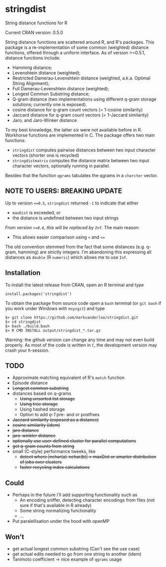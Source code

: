 stringdist
==========

String distance functions for R 

Current CRAN version: 0.5.0

String distance functions are scattered around R, and R's packages. This package
is a re-implementation of some common (weighted) distance functions, offered
through a uniform interface. As of version >=0.5.1, distance functions include:

* Hamming distance; 
* Levenshtein distance (weighted);
* Restricted Damerau-Levenshtein distance (weighted, a.k.a. Optimal String Alignment);
* Full Damerau-Levenshtein distance (weighted);
* Longest Common Substring distance;
* Q-gram distance (two implementations using different q-gram storage solutions; currently one is exposed).
* cosine distance for q-gram count vectors (= 1-cosine similarity)
* Jaccard distance for q-gram count vectors (= 1-Jaccard similarity)
* Jaro, and Jaro-Winker distance


To my best knowledge, the latter six were not available before in R. Workhorse
functions are implemented in C. The package offers two main functions:

* `stringdist`  computes pairwise distances between two input character vectors (shorter one is recycled)
* `stringdistmatrix` computes the distance matrix between two input character vectors, optionally running in parallel.

Besides that the function `qgrams` tabulates the qgrams in a `charcter` vector.

NOTE TO USERS: BREAKING UPDATE
-------------
Up to version `<=0.5`, `stringdist` returned `-1` to indicate that either

* `maxDist` is exceeded, or
* the distance is undefined between two input strings

*From version `>=0.6`, this will be replaced by `Inf`.* The main reason:

* This allows easier comparison using `<` and `<=`

The old convention stemmed from the fact that some distances (e.g. q-gram, hamming) are strictly
integers. I'm abandoning this expressing all distances as `double` (R `numeric`) which allows me
to use `Inf`.


Installation
------------
To install the latest release from CRAN, open an R terminal and type

`install.packages('stringdist')`

To obtain the package from source code open a `bash` terminal (or `git bash` if you work under Windows
with `msysgit`) and type

```
$> git clone https://github.com/markvanderloo/stringdist.git
$> cd stringdist
$> bash ./build.bash
$> R CMD INSTALL output/stringdist_*.tar.gz
```

Warning: the github version can change any time and may not even build properly. As most
of the code is written in `C`, the development version may crash your `R`-session.


TODO
----
* Approximate matching equivalent of R's `match` function
* Episode distance
* ~~Longest common substring~~
* distances based on q-grams
    * ~~Using unsorted list storage~~
    * ~~Using tree storage~~
    * Using hashed storage
    * Option to add _q-1_ pre- and or postfixes
* ~~Jaccard similarity (exposed as a distance)~~
* ~~cosine similarity (idem)~~
* ~~jaro distance~~
* ~~jaro-winkler distance~~
* ~~optionally use user-defined cluster for parallel computations~~
* ~~get q-gram counts from string~~
* small (C-style) performance tweeks, like 
    * ~~detect where |nchar(a)-nchar(b)| > maxDist or smarter distribution of jobs over clusters~~
    * ~~faster recycling index calculations~~

Could
----

* Perhaps in the future I'll add supporting functionality such as
    * An encoding sniffer, detecting character encodings from files (not sure if that's available in R already)
    * Some string normalizing functionality
    * ...
* Put paralellisation under the hood with openMP

Won't
------

* get actual longest common substring (Can't see the use case)
* get actual edits needed to go from one string to another (idem)
* Tanimoto coefficient -> nice example of `qgrams` usage

